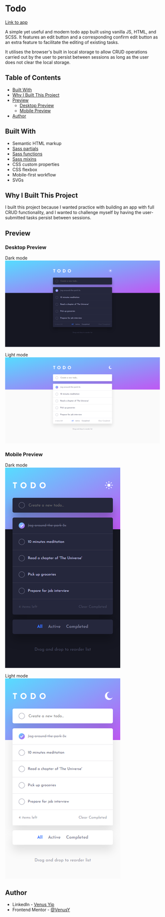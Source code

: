 # Todo

[Link to app](https://venusy.github.io/todo/)

A simple yet useful and modern todo app built using vanilla JS, HTML, and SCSS. It features an edit button and a corresponding confirm edit button as an extra feature to facilitate the editing of existing tasks.

It utilises the browser's built in local storage to allow CRUD operations carried out by the user to persist between sessions as long as the user does not clear the local storage.

## Table of Contents

- [Built With](#built-with)
- [Why I Built This Project](#why-i-built-this-project)
- [Preview](#preview)
  - [Desktop Preview](#desktop-preview)
  - [Mobile Preview](#mobile-preview)
- [Author](#author)

## Built With

- Semantic HTML markup
- [Sass partials](https://sass-lang.com/documentation/at-rules/use/#partials)
- [Sass functions](https://sass-lang.com/documentation/at-rules/function/)
- [Sass mixins](https://sass-lang.com/documentation/at-rules/mixin/)
- CSS custom properties
- CSS flexbox
- Mobile-first workflow
- SVGs

## Why I Built This Project

I built this project because I wanted practice with building an app with full 
CRUD functionality, and I wanted to challenge myself by having the user-submitted 
tasks persist between sessions.

## Preview

### Desktop Preview

Dark mode  
![Dark desktop preview](images/readme-images/desktop-dark.png)

Light mode  
![Light desktop preview](images/readme-images/desktop-light.png)

### Mobile Preview

Dark mode  
![Dark mobile preview](images/readme-images/mobile-dark.png)

Light mode  
![Light mobile preview](images/readme-images/mobile-light.png)

## Author

- LinkedIn - [Venus Yip](https://www.linkedin.com/in/venus-yip-869aa4217/)
- Frontend Mentor - [@VenusY](https://www.frontendmentor.io/profile/VenusY)
